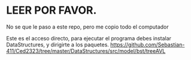# LEER POR FAVOR.
No se que le paso a este repo, pero me copio todo el computador

Este es el acceso directo, para ejecutar el programa debes instalar DataStructures, y dirigirte a los paquetes.
https://github.com/Sebastian-411/Ced2323/tree/master/DataStructures/src/model/bst/treeAVL
